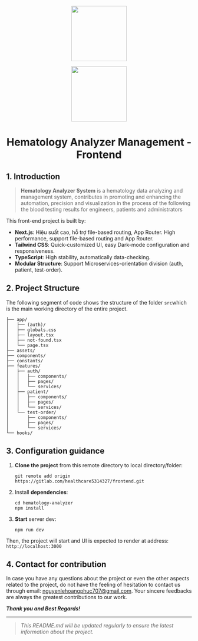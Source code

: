 <div  align="center">

<img  src="https://user-images.githubusercontent.com/5457539/151701924-cbdf9ff8-3e9b-4e5c-b036-43e1ec0bbbef.png"  height=150></img>

<img  src="https://media2.dev.to/dynamic/image/width=1000,height=420,fit=cover,gravity=auto,format=auto/https%3A%2F%2Fdev-to-uploads.s3.amazonaws.com%2Fuploads%2Farticles%2Ftlqh86jgl25x41gf9eed.png"  height=150></img>

</div>

  

<div  align="center">

<h1>Hematology Analyzer Management - Frontend</h1>

</div>

  
## 1. Introduction

> **Hematology Analyzer System**  is a hematology data analyzing and management system, contributes in promoting and enhancing the automation, precision and visualization in the process of the following the blood testing results  for engineers, patients and administrators

This front-end project is built by:

-    **Next.js**: Hiệu suất cao, hỗ trợ file-based routing, App Router. High performance, support file-based routing and App Router.
-    **Tailwind CSS**: Quick-customized UI, easy Dark-mode configuration and responsiveness.
-    **TypeScript**: High stability, automatically data-checking.
-    **Modular Structure**: Support Microservices-orientation division (auth, patient, test-order).

## 2. Project Structure
The following segment of code shows the structure of the folder `src`which is the main working directory of the entire project.

    ├── app/
    │   ├── (auth)/
    │   ├── globals.css
    │   ├── layout.tsx
    │   ├── not-found.tsx
    │   └── page.tsx
    ├── assets/
    ├── components/
    ├── constants/
    ├── features/
    │   ├── auth/
    │   │   ├── components/
    │   │   ├── pages/
    │   │   └── services/
    │   ├── patient/
    │   │   ├── components/
    │   │   ├── pages/
    │   │   └── services/
    │   └── test-order/
    │       ├── components/
    │       ├── pages/
    │       └── services/
    └── hooks/

## 3. Configuration guidance
1. **Clone the project** from this remote directory to local directory/folder:
	```
	git remote add origin https://gitlab.com/healthcare5314327/frontend.git
	```

2. Install **dependencies**:

	```
	cd hematology-analyzer
	npm install
	```
3. **Start** server dev:
	```
	npm run dev
	```
Then, the project will start and UI is expected to render at address: `http://localhost:3000`
  


  

## 4. Contact for contribution

In case you have any questions about the project or even the other aspects related to the project, do not have the feeling of hesitation to contact us through email: nguyenlehoangphuc707@gmail.com. Your sincere feedbacks are always the greatest contributions to our work. 

***Thank you and Best Regards!***

 
---

>  *This README.md will be updated regularly to ensure the latest information about the project.*
